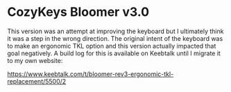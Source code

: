 # CozyKeys Bloomer v3.0

This version was an attempt at improving the keyboard but I ultimately think it
was a step in the wrong direction. The original intent of the keyboard was to
make an ergonomic TKL option and this version actually impacted that goal
negatively. A build log for this is available on Keebtalk until I migrate it to
my own website:

https://www.keebtalk.com/t/bloomer-rev3-ergonomic-tkl-replacement/5500/2

